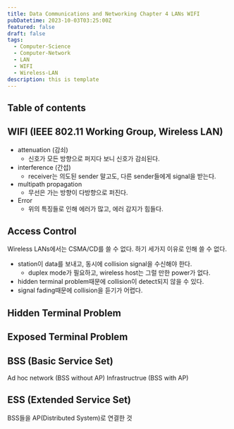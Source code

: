 ```yaml
---
title: Data Communications and Networking Chapter 4 LANs WIFI
pubDatetime: 2023-10-03T03:25:00Z
featured: false
draft: false
tags:
  - Computer-Science
  - Computer-Network
  - LAN
  - WIFI
  - Wireless-LAN
description: this is template
---
```


## Table of contents

## WIFI (IEEE 802.11 Working Group, Wireless LAN)

- attenuation (감쇠)
  - 신호가 모든 방향으로 퍼지다 보니 신호가 감쇠된다.
- interference (간섭)
  - receiver는 의도된 sender 말고도, 다른 sender들에게 signal을 받는다.
- multipath propagation
  - 무선은 가는 방향이 다방향으로 퍼진다.
- Error
  - 위의 특징들로 인해 에러가 많고, 에러 감지가 힘들다.

## Access Control

Wireless LANs에서는 CSMA/CD를 쓸 수 없다.
하기 세가지 이유로 인해 쓸 수 없다.

- station이 data를 보내고, 동시에 collision signal을 수신해야 한다.
  - duplex mode가 필요하고, wireless host는 그럴 만한 power가 없다.
- hidden terminal problem때문에 collision이 detect되지 않을 수 있다.
- signal fading때문에 collision을 듣기가 어렵다.

## Hidden Terminal Problem

## Exposed Terminal Problem

## BSS (Basic Service Set)

Ad hoc network (BSS without AP)
Infrastructrue (BSS with AP)

## ESS (Extended Service Set)

BSS들을 AP(Distributed System)로 연결한 것
